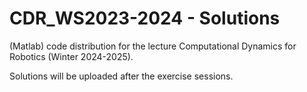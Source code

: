 # CDR_WS2023-2024 - Solutions

(Matlab) code distribution for the lecture Computational Dynamics for Robotics (Winter 2024-2025).

Solutions will be uploaded after the exercise sessions.
